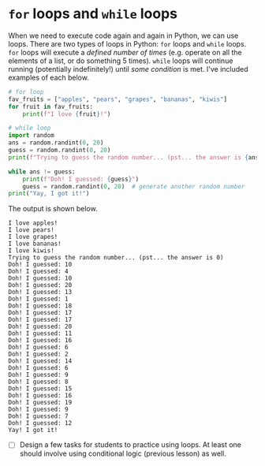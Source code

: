 # `for` loops and `while` loops
When we need to execute code again and again in Python, we can use loops. There are two types of loops in Python: `for` loops and `while` loops. `for` loops will execute a *defined number of times* (e.g. operate on all the elements of a list, or do something 5 times). `while` loops will continue running (potentially indefinitely!) until *some condition* is met. I've included examples of each below.
```python
# for loop
fav_fruits = ["apples", "pears", "grapes", "bananas", "kiwis"]
for fruit in fav_fruits:
    print(f"I love {fruit}!")

# while loop
import random
ans = random.randint(0, 20)
guess = random.randint(0, 20)
print(f"Trying to guess the random number... (pst... the answer is {ans})")

while ans != guess:
    print(f"Doh! I guessed: {guess}")
    guess = random.randint(0, 20)  # generate another random number
print("Yay, I got it!")
```

The output is shown below.
```
I love apples!
I love pears!
I love grapes!
I love bananas!
I love kiwis!
Trying to guess the random number... (pst... the answer is 0)
Doh! I guessed: 10
Doh! I guessed: 4
Doh! I guessed: 10
Doh! I guessed: 20
Doh! I guessed: 13
Doh! I guessed: 1
Doh! I guessed: 18
Doh! I guessed: 17
Doh! I guessed: 17
Doh! I guessed: 20
Doh! I guessed: 11
Doh! I guessed: 16
Doh! I guessed: 6
Doh! I guessed: 2
Doh! I guessed: 14
Doh! I guessed: 6
Doh! I guessed: 9
Doh! I guessed: 8
Doh! I guessed: 15
Doh! I guessed: 16
Doh! I guessed: 19
Doh! I guessed: 9
Doh! I guessed: 7
Doh! I guessed: 12
Yay! I got it!
```

- [ ] Design a few tasks for students to practice using loops. At least one
      should involve using conditional logic (previous lesson) as well.
